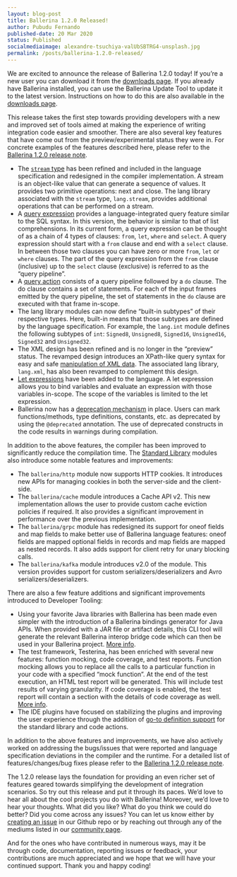 ```yaml
---
layout: blog-post
title: Ballerina 1.2.0 Released!
author: Pubudu Fernando
published-date: 20 Mar 2020
status: Published
socialmediaimage: alexandre-tsuchiya-valUbSBTRG4-unsplash.jpg
permalink: /posts/ballerina-1.2.0-released/
---
```


We are excited to announce the release of Ballerina 1.2.0 today! If you’re a new user you can download it from the [downloads page](https://ballerina.io/downloads/). If you already have Ballerina installed, you can use the Ballerina Update Tool to update it to the latest version. Instructions on how to do this are also available in the [downloads page](https://ballerina.io/downloads/).

This release takes the first step towards providing developers with a new and improved set of tools aimed at making the experience of writing integration code easier and smoother. There are also several key features that have come out from the preview/experimental status they were in. For concrete examples of the features described here, please refer to the [Ballerina 1.2.0 release note](https://ballerina.io/downloads/release-notes/#120notes).
- The [`stream` type](https://ballerina.io/v1-2/learn/by-example/streams.html) has been refined and included in the language specification and redesigned in the compiler implementation. A stream is an object-like value that can generate a sequence of values. It provides two primitive operations: next and close. The lang library associated with the `stream` type, `lang.stream`, provides additional operations that can be performed on a stream.
- A [query expression](https://ballerina.io/v1-2/learn/by-example/query-expression.html) provides a language-integrated query feature similar to the SQL syntax. In this version, the behavior is similar to that of list comprehensions. In its current form, a query expression can be thought of as a chain of 4 types of clauses: `from`, `let`, `where` and `select`. A query expression should start with a `from` clause and end with a `select` clause. In between those two clauses you can have zero or more `from`, `let` or `where` clauses. The part of the query expression from the `from` clause (inclusive) up to the `select` clause (exclusive) is referred to as the “query pipeline”.
- A [query action](https://ballerina.io/v1-2/learn/by-example/query-action.html) consists of a query pipeline followed by a `do` clause. The do clause contains a set of statements. For each of the input frames emitted by the query pipeline, the set of statements in the `do` clause are executed with that frame in-scope.
- The lang library modules can now define “built-in subtypes” of their respective types. Here, built-in means that those subtypes are defined by the language specification. For example, the `lang.int` module defines the following subtypes of `int`: `Signed8`, `Unsigned8`, `Signed16`, `Unsigned16`, `Signed32` and `Unsigned32`.
- The XML design has been refined and is no longer in the “preview” status. The revamped design introduces an XPath-like query syntax for easy and safe [manipulation of XML data](https://ballerina.io/v1-2/learn/by-example/xml-access.html). The associated lang library, `lang.xml`, has also been revamped to complement this design.
- [Let expressions](https://ballerina.io/v1-2/learn/by-example/let-expression.html) have been added to the language. A let expression allows you to bind variables and evaluate an expression with those variables in-scope. The scope of the variables is limited to the let expression.
- Ballerina now has a [deprecation mechanism](https://ballerina.io/v1-2/learn/by-example/deprecation.html) in place. Users can mark functions/methods, type definitions, constants, etc. as deprecated by using the `@deprecated` annotation. The use of deprecated constructs in the code results in warnings during compilation.

In addition to the above features, the compiler has been improved to significantly reduce the compilation time. The [Standard Library](https://ballerina.io/v1-2/learn/api-docs/ballerina/) modules also introduce some notable features and improvements: 
- The `ballerina/http` module now supports HTTP cookies. It introduces new APIs for managing cookies in both the server-side and the client-side.
- The `ballerina/cache` module introduces a Cache API v2. This new implementation allows the user to provide custom cache eviction policies if required. It also provides a significant improvement in performance over the previous implementation.
- The `ballerina/grpc` module has redesigned its support for oneof fields and map fields to make better use of Ballerina language features: oneof fields are mapped optional fields in records and map fields are mapped as nested records. It also adds support for client retry for unary blocking calls.
- The `ballerina/kafka` module introduces v2.0 of the module. This version provides support for custom serializers/deserializers and Avro serializers/deserializers. 

There are also a few feature additions and significant improvements introduced to Developer Tooling:
- Using your favorite Java libraries with Ballerina has been made even simpler with the introduction of a Ballerina bindings generator for Java APIs. When provided with a JAR file or artifact details, this CLI tool will generate the relevant Ballerina interop bridge code which can then be used in your Ballerina project. [More info](https://ballerina.io/v1-2/learn/how-to-use-java-interoperability/).
- The test framework, Testerina, has been enriched with several new features: function mocking, code coverage, and test reports. Function mocking allows you to replace all the calls to a particular function in your code with a specified “mock function”. At the end of the test execution, an HTML test report will be generated. This will include test results of varying granularity. If code coverage is enabled, the test report will contain a section with the details of code coverage as well. [More info](https://ballerina.io/v1-2/learn/how-to-test-ballerina-code/).
- The IDE plugins have focused on stabilizing the plugins and improving the user experience through the addition of [go-to definition support](https://ballerina.io/v1-2/learn/vscode-plugin/language-intelligence#go-to-definition) for the standard library and code actions.

In addition to the above features and improvements, we have also actively worked on addressing the bugs/issues that were reported and language specification deviations in the compiler and the runtime. For a detailed list of features/changes/bug fixes please refer to the [Ballerina 1.2.0 release note](https://ballerina.io/downloads/release-notes/#120notes).

The 1.2.0 release lays the foundation for providing an even richer set of features geared towards simplifying the development of integration scenarios. So try out this release and put it through its paces. We’d love to hear all about the cool projects you do with Ballerina! Moreover, we’d love to hear your thoughts. What did you like? What do you think we could do better? Did you come across any issues? You can let us know either by [creating an issue](https://github.com/ballerina-platform/ballerina-lang/issues) in our Github repo or by reaching out through any of the mediums listed in our [community page](https://ballerina.io/community/).

And for the ones who have contributed in numerous ways, may it be through code, documentation, reporting issues or feedback, your contributions are much appreciated and we hope that we will have your continued support. Thank you and happy coding!
